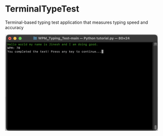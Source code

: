 # TerminalTypeTest

Terminal-based typing test application that measures typing speed and accuracy

![TypeTest Demo](./TypeTest_Demo.png)
